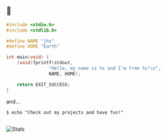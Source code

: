 ## 👋

```C
#include <stdio.h>
#include <stdlib.h>

#define NAME "jhx"
#define HOME "Earth"

int main(void) {
    (void)fprintf(stdout, 
                "Hello, my name is %s and I'm from %s!\n",
                NAME, HOME);

    return EXIT_SUCCESS;
}
```
and...
```Shell
$ echo "Check out my projects and have fun!"
```
##
![Stats](https://github-readme-stats.vercel.app/api?username=jhx0&show_icons=true&theme=dracula)
